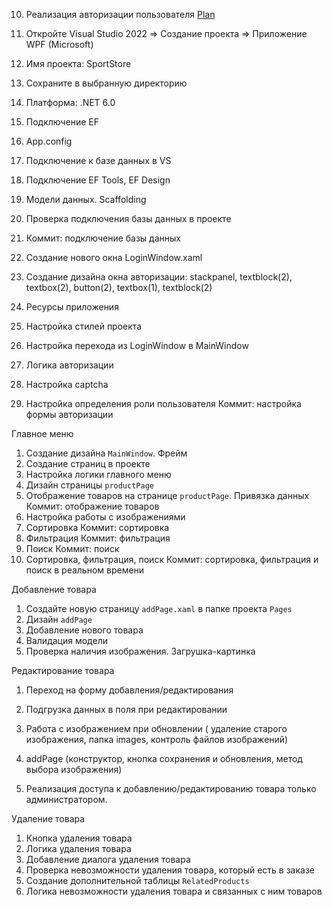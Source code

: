 10. Реализация авторизации пользователя
<a href="Plan.md">Plan</a>

1. Откройте Visual Studio 2022 => Создание проекта => Приложение WPF (Microsoft)
2. Имя проекта: SportStore
3. Сохраните в выбранную директорию
4. Платформа: .NET 6.0
5. Подключение EF
5. App.config
6. Подключение к базе данных в VS
7. Подключение EF Tools, EF Design
7. Модели данных. Scaffolding
8. Проверка подключения базы данных в проекте
9. Коммит: подключение базы данных

10. Создание нового окна LoginWindow.xaml
11. Создание дизайна окна авторизации: stackpanel, textblock(2), textbox(2), button(2), textbox(1), textblock(2) 
12. Ресурсы приложения
12. Настройка стилей проекта
12. Настройка перехода из LoginWindow в MainWindow
13. Логика авторизации
14. Настройка captcha
15. Настройка определения роли пользователя
Коммит: настройка формы авторизации

Главное меню

1. Создание дизайна ```MainWindow```. Фрейм
2. Создание страниц в проекте
3. Настройка логики главного меню
4. Дизайн страницы ```productPage```
5. Отображение товаров на странице ```productPage```. Привязка данных
Коммит: отображение товаров
6. Настройка работы с изображениями
7. Сортировка
Коммит: сортировка
8. Фильтрация
Коммит: фильтрация
9. Поиск
Коммит: поиск
10. Сортировка, фильтрация, поиск
Коммит: сортировка, фильтрация и поиск в реальном времени

Добавление товара
1. Создайте новую страницу ```addPage.xaml```
в папке проекта ```Pages```
2. Дизайн ```addPage```
3. Добавление нового товара 
4. Валидация модели
5. Проверка наличия изображения. Загрушка-картинка

Редактирование товара
1. Переход на форму добавления/редактирования
2. Подгрузка данных в поля при редактировании
3. Работа с изображением при обновлении ( удаление старого изображения, папка images, контроль файлов изображений)
4. addPage (конструктор, кнопка сохранения и обновления, метод выбора изображения)

5. Реализация доступа к добавлению/редактированию товара только администратором.


Удаление товара
1. Кнопка удаления товара
2. Логика удаления товара
3. Добавление диалога удаления товара
4. Проверка невозможности удаления товара, который есть в заказе
5. Создание дополнительной таблицы ```RelatedProducts```
6. Логика невозможности удаления товара и связанных с ним товаров


